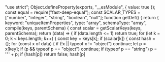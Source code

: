 "use strict";
Object.defineProperty(exports, "__esModule", { value: true });
const equal = require("fast-deep-equal");
const SCALAR_TYPES = ["number", "integer", "string", "boolean", "null"];
function getDef() {
    return {
        keyword: "uniqueItemProperties",
        type: "array",
        schemaType: "array",
        compile(keys, parentSchema) {
            const scalar = getScalarKeys(keys, parentSchema);
            return (data) => {
                if (data.length <= 1)
                    return true;
                for (let k = 0; k < keys.length; k++) {
                    const key = keys[k];
                    if (scalar[k]) {
                        const hash = {};
                        for (const x of data) {
                            if (!x || typeof x != "object")
                                continue;
                            let p = x[key];
                            if (p && typeof p == "object")
                                continue;
                            if (typeof p == "string")
                                p = '"' + p;
                            if (hash[p])
                                return false;
                            hash[p]